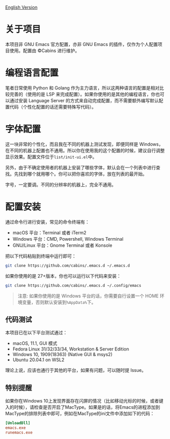 [English Version](./README.en-US.md)

# 关于项目

本项目非 GNU Emacs 官方配置，亦非 GNU Emacs 的插件，仅作为个人配置项目使用。配置由 ©Cabins 进行维护。

# 编程语言配置

笔者日常使用 Python 和 Golang 作为主力语言，所以这两种语言的配置是相对比较完善的（使用的是 LSP 来完成配置）。如果你使用的是其他的编程语言，你也可以通过安装 Language Server 的方式来自动完成配置，而不需要额外编写默认配置代码（个性化配置的话还需要特殊写代码）。

# 字体配置

这一块非常的个性化，而且我在不同的机器上测试发现，即便同样是 Windows，在不同的机器上配置也不通用。所以你在使用我的这个配置的时候，建议自行调整显示效果。配置文件位于`list/init-ui.el`中。

另外，由于不确定使用者的机器上安装了哪些字体，默认会在一个列表中进行查找。先找到哪个就用哪个。你可以把你喜欢的字体，放在列表的最开始。

字号，一定要调。不同的分辨率的机器上，完全不通用。

# 配置安装

通过命令行进行安装，常见的命令终端有：

- macOS 平台：Terminal 或者 iTerm2
- Windows 平台：CMD, Powershell, Windows Terminal
- GNU/Linux 平台：Gnome Terminal 或者 Konsole

把以下代码粘贴到终端中运行即可：

```bash
git clone https://github.com/cabins/.emacs.d ~/.emacs.d
```

如果你使用的是 27+版本，你也可以运行以下代码来安装：

```bash
git clone https://github.com/cabins/.emacs.d ~/.config/emacs
```

> 注意: 如果你使用的是 Windows 平台的话，你需要自行设置一个 HOME 环境变量，否则默认安装到`%AppData%`下。

## 代码测试

本项目已在以下平台测试通过：

- macOS, 11.1, GUI 模式
- Fedora Linux 31/32/33/34, Workstation & Server Edition
- Windows 10, 1909(18363) (Native GUI & msys2)
- Ubuntu 20.04.1 on WSL2

理论上说，应该也通行于其他的平台，如果有问题，可以随时提 Issue。

## 特别提醒
如果你在Windows 10上发现界面存在闪屏的情况（比如移动光标的时候，或者键入的时候），请检查是否开启了MacType。如果是的话，将Emacs的进程添加到MacType的排除列表中即可，例如在MacType的ini文件中添加如下的代码：
```ini
[UnloadDll]
emacs.exe
runemacs.exe
```
